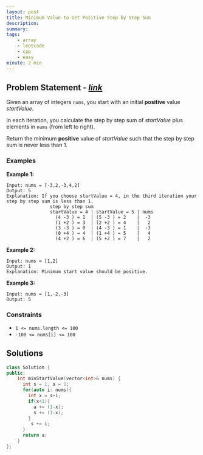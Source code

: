 ```yaml
---
layout: post
title: Minimum Value to Get Positive Step by Step Sum
description: 
summary:
tags:
    - array
    - leetcode
    - cpp
    - easy
minute: 2 min
---
```


## Problem Statement - [*link*](https://leetcode.com/problems/minimum-value-to-get-positive-step-by-step-sum)  
Given an array of integers `nums`, you start with an initial **positive** value *startValue*.

In each iteration, you calculate the step by step sum of *startValue* plus elements in `nums` (from left to right).

Return the minimum **positive** value of *startValue* such that the step by step sum is never less than 1.

### Examples

**Example 1:**    
```
Input: nums = [-3,2,-3,4,2]
Output: 5
Explanation: If you choose startValue = 4, in the third iteration your step by step sum is less than 1.
                step by step sum
                startValue = 4 | startValue = 5 | nums
                  (4 -3 ) = 1  | (5 -3 ) = 2    |  -3
                  (1 +2 ) = 3  | (2 +2 ) = 4    |   2
                  (3 -3 ) = 0  | (4 -3 ) = 1    |  -3
                  (0 +4 ) = 4  | (1 +4 ) = 5    |   4
                  (4 +2 ) = 6  | (5 +2 ) = 7    |   2
```

**Example 2:**   
```
Input: nums = [1,2]
Output: 1
Explanation: Minimum start value should be positive.
```

**Example 3:**   
```
Input: nums = [1,-2,-3]
Output: 5
```

### Constraints
+ `1 <= nums.length <= 100`
+ `-100 <= nums[i] <= 100`

## Solutions

```cpp
class Solution {
public:
    int minStartValue(vector<int>& nums) {
      int s = 1, a = 1;
      for(auto i: nums){
        int x = s+i;
        if(x<1){
          a += (1-x);
          s += (1-x);
        }
         s += i;
      }
      return a;
    }
};
```

